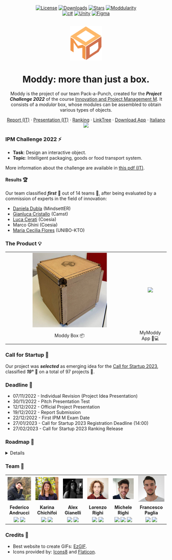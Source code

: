 <div align="center">

[![License][license-shield]][license-url]
[![Downloads][downloads-shield]][downloads-url]
[![Stars][stars-shield]][stars-url]
[![Moddularity][moddularity-shield]][moddularity-url]\
[![c#][c#-shield]][c#-url]
[![Unity][unity-shield]][unity-url]
[![Figma][figma-shield]][figma-url]

</div>

<div align="center">
<br/>
<img width="100px" src="./resources/logo/ModdyLogo.svg"/>
<br/>

<h1>Moddy: more than just a box.</h1>

Moddy is the project of our team Pack-a-Punch, created for the ***Project Challenge 2022*** of the course [Innovation and Project Management M](https://www.unibo.it/en/teaching/course-unit-catalogue/course-unit/2022/468071). It consists of a *modular* box, whose modules can be assembled to obtain various types of objects.


<a href="./resources/documents/ReportModdy_Pack-a-Punch.pdf">Report (IT)</a>
·
<a href="./resources/documents/Presentazione_Moddy_Statica.pdf">Presentation (IT)</a>
·
<a href="./resources/images/Ranking.png">Ranking</a>
·
<a href="https://linktr.ee/mymoddy">LinkTree</a>
·
<a href="https://github.com/GIP22-Pack-a-Punch/Moddy/releases/latest">Download App</a>
·
<a href="./README.it.md">Italiano <kbd><img width="20px" src="https://flagicons.lipis.dev/flags/4x3/it.svg"></kbd></a>

	
</div>

### IPM Challenge 2022 ⚡
- **Task**: Design an interactive object.
- **Topic**: Intelligent packaging, goods or food transport system.

More information about the challenge are available in [this pdf (IT)](./resources/documents/GIP-M_Challenge_2022.pdf).

#### Results 🏆
Our team classified ***first*** 🥇 out of 14 teams 🎉, after being evaluated by a commission of experts in the field of innovation:
- [Daniela Dubla](https://www.linkedin.com/in/daniela-dubla-6639797/) (MindsettER)
- [Gianluca Cristallo](https://www.linkedin.com/in/gianluca-cristallo-35992925/) (Camst)
- [Luca Cerati](https://www.linkedin.com/in/luca-cerati-a1932b35/) (Coesia)
- Marco Ghini (Coesia)
- [Maria Cecilia Flores](https://www.linkedin.com/in/maria-cecilia-flores-coluccio/) (UNIBO-KTO)

### The Product 💡
<table>
  <tr align="center">
    <td><img width="60%" src="./resources/images/ModdyPrototype.png"></td>
    <td><a href="https://github.com/GIP22-Pack-a-Punch/Moddy/releases/latest"><img width="100%" src="./resources/images/demo/mobile/MyModdy_Builder.gif"></a></td>
  </tr>
  <tr align="center">
    <td>Moddy Box 📦</td>
    <td>MyModdy App 📱💻</td>
  </tr>
</table>

<!--
### Presentation 👨‍🏫
<div align="center">
  <a href="https://youtu.be/IkbLYq1PmRs"><img src="./resources/images/demo/Play_YouTube.png" alt="Presentation Video (IT)" width=40%"/></a>
  <br/>
	Presentation Video (IT)
</div>
-->

### Call for Startup 🚀 <!-- 🦄 -->
Our project was ***selected*** as emerging idea for the [Call for Startup 2023](https://site.unibo.it/idea/it/la-nostra-idea/attivita-e-iniziative/call-for-start-up), classified ***19°*** 🎯 on a total of 97 projects 🎉.

### Deadline 📅
- 07/11/2022 - Individual Revision (Project Idea Presentation)
- 30/11/2022 - Pitch Presentation Test
- 12/12/2022 - Official Project Presentation
- 19/12/2022 - Report Submission
- 22/12/2022 - First IPM M Exam Date
- 27/01/2023 - Call for Startup 2023 Registration Deadline (14:00)
- 27/02/2023 - Call for Startup 2023 Ranking Release

### Roadmap 📍

<details>

- [ ] App MyModdy
  - [ ] Menu Scene
    - [ ] Lateral Menu
    - [ ] Moddy Scan (NFC)
    - [ ] Detail View MyModdies (inventario)
    - [ ] Settings View
    - [ ] About View
    - [ ] Help View
  - [ ] Builder Scene
    - [ ] Object clipping so it cannot leave the environment
    - [ ] Separated controls (slider or sphere with 3 arcs) to rotate/translate the object inside the scene
    - [ ] Drag & drop pieces or adding by click (easier to implement)
    - [ ] Cardboard texture for pieces
    - [ ] Generate Moddy View (loading GIF/SVG -maybe Moddy logo that builds- while the AI is generating the possible boxes)
    - [ ] Neural Network or AI to generate boxes (Check out Unity reinforcement learning(?))
- [ ] Website (github.io)

</details>

### Team 👥
<table>
  <tr align="center">
    <td><a href="https://github.com/Federicoand98"><img width="500px" src="./resources/images/team/avatar_Federico_Andrucci.png"></a></td>
    <td><a href="https://github.com/TryKatChup"><img width="500px" src="./resources/images/team/avatar_Karina_Chichifoi.png"></a></td>
    <td><a href="https://github.com/Noesh"><img width="500px" src="./resources/images/team/avatar_Alex_Gianelli.png"></a></td>
    <td><a href="https://github.com/TankyThunderpaw"><img width="500px" src="./resources/images/team/avatar_Lorenzo_Righi.png"></a></td>
    <td><a href="https://github.com/mikyll"><img width="500px" src="./resources/images/team/avatar_Michele_Righi.png"></a></td>
    <td><a href="https://github.com/francesco-paglia"><img width="500px" src="./resources/images/team/avatar_Francesco_Paglia.png"></a></td>
  </tr>
  <tr align="center">
    <td><b>Federico Andrucci</b></td>
    <td><b>Karina Chichifoi</b></td>
    <td><b>Alex Gianelli</b></td>
    <td><b>Lorenzo Righi</b></td>
    <td><b>Michele Righi</b></td>
    <td><b>Francesco Paglia</b></td>
  </tr>
  <tr align="center">
    <td>
      <a href="https://github.com/Federicoand98"><img width="40px" src="https://img.icons8.com/color/96/000000/github.png"/></a>
      <a href="https://www.linkedin.com/in/federico-andrucci-5571a0202/"><img width="40px" src="https://img.icons8.com/color/96/000000/linkedin.png"/></a>
    </td>
    <td>
      <a href="https://github.com/TryKatChup"><img width="40px" src="https://img.icons8.com/color/96/000000/github.png"/></a>
      <a href="https://www.linkedin.com/in/karina-chichifoi/"><img width="40px" src="https://img.icons8.com/color/96/000000/linkedin.png"/></a>
    </td>
    <td>
      <a href="https://github.com/Noesh"><img width="40px" src="https://img.icons8.com/color/96/000000/github.png"/></a>
      <a href="https://www.linkedin.com/in/alex-gianelli/"><img width="40px" src="https://img.icons8.com/color/96/000000/linkedin.png"/></a>
    </td>
    <td>
      <a href="https://github.com/TankyThunderpaw"><img width="40px" src="https://img.icons8.com/color/96/000000/github.png"/></a>
      <a href="https://www.linkedin.com/in/lorenzo-righi-5b4468151/"><img width="40px" src="https://img.icons8.com/color/96/000000/linkedin.png"/></a>
    </td>
    <td>
      <a href="https://github.com/mikyll"><img width="40px" src="https://img.icons8.com/color/96/000000/github.png"/></a>
      <a href="https://www.linkedin.com/in/michele-righi/"><img width="40px" src="https://img.icons8.com/color/96/000000/linkedin.png"/></a>
      <a href="https://stackoverflow.com/users/19544859/mikyll98"><img width="40px" src="https://img.icons8.com/color/96/000000/stackoverflow.png"/></a>
    </td>
    <td>
      <a href="https://github.com/francesco-paglia"><img width="40px" src="https://img.icons8.com/color/96/000000/github.png"/></a>
      <a href="https://www.linkedin.com/in/francesco-paglia-8b877325a/"><img width="40px" src="https://img.icons8.com/color/96/000000/linkedin.png"/></a>
    </td>
  </tr>
</table>

### Credits 🙏
- Best website to create GIFs: [EzGIF](https://ezgif.com/).
- Icons provided by: [Icons8](https://icons8.com/) and [Flaticon](https://www.flaticon.com/).

<!-- TO-DO: autografo professoressa + classifica -->

[unity-shield]: https://img.shields.io/badge/Unity-000000?logo=unity&logoColor=white
[unity-url]: https://unity.com/
[figma-shield]: https://img.shields.io/badge/Figma-F24E1E?logo=figma&logoColor=white
[figma-url]: https://www.figma.com/
[c#-shield]: https://img.shields.io/badge/C%23-%23239120.svg?logo=csharp&logoColor=white
[c#-url]: https://docs.microsoft.com/en-us/dotnet/csharp/

[downloads-shield]: https://img.shields.io/github/downloads/GIP22-Pack-a-Punch/Moddy/total
[downloads-url]: https://github.com/GIP22-Pack-a-Punch/Moddy/releases/latest
[license-shield]: https://img.shields.io/github/license/GIP22-Pack-a-Punch/Moddy
[license-url]: https://github.com/GIP22-Pack-a-Punch/Moddy/blob/main/LICENSE
[stars-shield]: https://custom-icon-badges.herokuapp.com/github/stars/GIP22-Pack-a-Punch/Moddy?logo=star&logoColor=yellow&style=flat
[stars-url]: https://github.com/GIP22-Pack-a-Punch/Moddy/stargazers

[moddularity-shield]: https://custom-icon-badges.herokuapp.com/badge/moddularity-100%25-salmon?logo=moddy
[moddularity-url]: https://github.com/GIP22-Pack-a-Punch/Moddy
